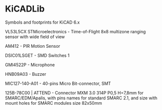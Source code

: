 # KiCADLib
Symbols and footprints for KiCAD 6.x

VL53L5CX STMicroelectronics - Time-of-Flight 8x8 multizone ranging sensor with wide field of view 

AM412 - PIR Motion Sensor

DSIC01LSGET - SMD Switches 1

GMI4522P - Microphone

HNB09A03 - Buzzer

MIC127-140-A01 - 40-pins Micro Bit-connector, SMT

125B-78C00 | ATTEND - Connector MXM 3.0 314P P0,5 H=7,8mm for SMARC/EDM/Apalis, with pins names for standard SMARC 2.1, and size with mount holes for SMARC modules size  82x50mm
